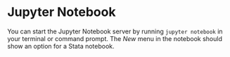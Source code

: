 # Jupyter Notebook

You can start the Jupyter Notebook server by running `jupyter notebook` in your terminal or command prompt. The *New* menu in the notebook should show an option for a Stata notebook.
